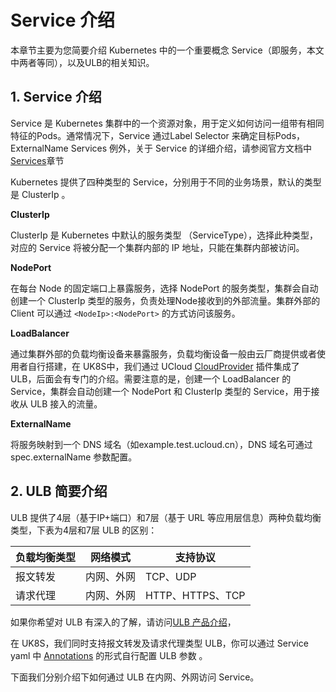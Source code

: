 # Service 介绍

本章节主要为您简要介绍 Kubernetes 中的一个重要概念 Service（即服务，本文中两者等同），以及ULB的相关知识。

## 1. Service 介绍

Service 是 Kubernetes 集群中的一个资源对象，用于定义如何访问一组带有相同特征的Pods。通常情况下，Service 通过Label Selector 来确定目标Pods，ExternalName Services 例外，关于 Service 的详细介绍，请参阅官方文档中 [Services](https://kubernetes.io/docs/concepts/services-networking/service/#publishing-services-service-types)章节

Kubernetes 提供了四种类型的 Service，分别用于不同的业务场景，默认的类型是 ClusterIp 。

**ClusterIp**

ClusterIp 是 Kubernetes 中默认的服务类型 （ServiceType），选择此种类型，对应的 Service 将被分配一个集群内部的 IP 地址，只能在集群内部被访问。

**NodePort**

在每台 Node 的固定端口上暴露服务，选择 NodePort 的服务类型，集群会自动创建一个 ClusterIp 类型的服务，负责处理Node接收到的外部流量。集群外部的 Client 可以通过 `<NodeIp>:<NodePort>` 的方式访问该服务。

**LoadBalancer**

通过集群外部的负载均衡设备来暴露服务，负载均衡设备一般由云厂商提供或者使用者自行搭建，在 UK8S中，我们通过 UCloud [CloudProvider](/uk8s/service/cp_update) 插件集成了 ULB，后面会有专门的介绍。需要注意的是，创建一个 LoadBalancer 的 Service，集群会自动创建一个 NodePort 和 ClusterIp 类型的 Service，用于接收从 ULB 接入的流量。


**ExternalName**

将服务映射到一个 DNS 域名（如example.test.ucloud.cn），DNS 域名可通过 spec.externalName 参数配置。


## 2. ULB 简要介绍

ULB 提供了4层（基于IP+端口）和7层（基于 URL 等应用层信息）两种负载均衡类型，下表为4层和7层 ULB 的区别：

|负载均衡类型|网络模式|支持协议|
|--------|----|----|
|报文转发|内网、外网|TCP、UDP|
|请求代理|内网、外网|HTTP、HTTPS、TCP|

如果你希望对 ULB 有深入的了解，请访问[ULB 产品介绍](ulb/README)，

在 UK8S，我们同时支持报文转发及请求代理类型 ULB，你可以通过 Service yaml 中 [Annotations](/uk8s/service/annotations) 的形式自行配置 ULB 参数 。

下面我们分别介绍下如何通过 ULB 在内网、外网访问 Service。
